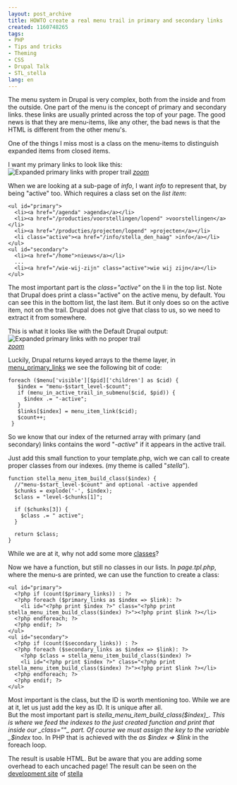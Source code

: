 ```yaml
---
layout: post_archive
title: HOWTO create a real menu trail in primary and secondary links
created: 1160748265
tags:
- PHP
- Tips and tricks
- Theming
- CSS
- Drupal Talk
- STL_stella
lang: en
---
```

The menu system in Drupal is very complex, both from the inside and from the outside. One part of the menu is the  concept of primary and secondary links. these links are usually printed across the top of your page. The good news is that they are menu-items, like any other, the bad news is that the HTML is different from the other menu's.  

One of the things I miss most is a class on the menu-items to distinguish expanded items from closed items.  

I want my primary links to look like this:   
![Expanded primary links with proper trail](http://webschuur.com/sites/webschuur.com/files/stella_active_tab_trail_thumb.png)
_[zoom](http://webschuur.com/sites/webschuur.com/files/stella_active_tab_trail.png)_  

When we are looking at a sub-page of _info_, I want _info_ to represent that, by being "active" too.  Which requires a class set on the _list item_:  

    <ul id="primary">
      <li><a href="/agenda" >agenda</a></li>
      <li><a href="/producties/voorstellingen/lopend" >voorstellingen</a></li>
      <li><a href="/producties/projecten/lopend" >projecten</a></li>
      <li class="active"><a href="/info/stella_den_haag" >info</a></li>
    </ul>
    <ul id="secondary">
      <li><a href="/home">nieuws</a></li>
      ...
      <li><a href="/wie-wij-zijn" class="active">wie wij zijn</a></li>
    </ul>

The most important part is the _class="active"_ on the li in the top list. Note that Drupal does print a class="active" on the active menu, by default. You can see this in the bottom list, the last item. But it only does so on the active item, not on the trail. Drupal does not give that class to us, so we need to extract it from somewhere.  

This is what it looks like with the Default Drupal output:    
![Expanded primary links with no proper trail](http://webschuur.com/sites/webschuur.com/files/stella_active_tab_trail_broken_thumb.png)  
_[zoom](http://webschuur.com/sites/webschuur.com/files/stella_active_tab_trail_broken.png)_  

Luckily, Drupal returns keyed arrays to the theme layer, in [menu_primary_links](http://api.drupal.org/api/4.7/function/menu_primary_links)   we see the following bit of code:  

    foreach ($menu['visible'][$pid]['children'] as $cid) { 
       $index = "menu-$start_level-$count"; 
       if (menu_in_active_trail_in_submenu($cid, $pid)) { 
         $index .= "-active"; 
       } 
       $links[$index] = menu_item_link($cid); 
       $count++; 
     }

So we know that our index of the returned array with primary (and secondary) links contains the word "_-active_" if it appears in the active trail.

Just add this small function to your template.php, wich we can call to create proper classes from our indexes. (my theme is called "_stella_").

    function stella_menu_item_build_class($index) {
      //"menu-$start_level-$count" and optional -active appended
      $chunks = explode('-', $index);
      $class = "level-$chunks[1]";
    
      if ($chunks[3]) {
        $class .= " active";
      }
    
      return $class;
    }

While we are at it, why not add some more <a href="http://www.quirksmode.org/css/multipleclasses.html">classes</a>?  

Now we have a function, but still no classes in our lists. In _page.tpl.php_, where the menu-s are printed, we can use the function to create a class:

    <ul id="primary">
      <?php if (count($primary_links)) : ?>
      <?php foreach ($primary_links as $index => $link): ?>
        <li id="<?php print $index ?>" class="<?php print stella_menu_item_build_class($index) ?>"><?php print $link ?></li>
      <?php endforeach; ?>
      <?php endif; ?>
    </ul>
    <ul id="secondary">
      <?php if (count($secondary_links)) : ?>
      <?php foreach ($secondary_links as $index => $link): ?>
        <?php $class = stella_menu_item_build_class($index) ?>
        <li id="<?php print $index ?>" class="<?php print stella_menu_item_build_class($index) ?>"><?php print $link ?></li>
      <?php endforeach; ?>
      <?php endif; ?>
    </ul>

Most important is the class, but the ID is worth mentioning too. While we are at it, let us just add the key as ID. It is unique after all.  
But the most important part is _stella\_menu\_item\_build\_class($index)_. This is where we feed the indexes to the just created function and print that inside our _class=""_ part. 
Of course we must assign the key to the variable _$index_ too. In PHP that is achieved with the _as $index => $link_ in the foreach loop.

The result is usable HTML. But be aware that you are adding some overhead to each uncached page! The result can be seen on the [development site](http://staging.stella.nl) of [stella](http://www.stella.nl)
